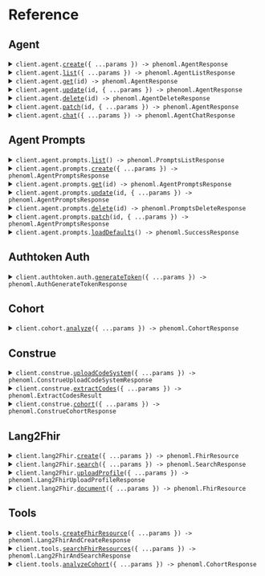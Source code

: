 # Reference

## Agent

<details><summary><code>client.agent.<a href="/src/api/resources/agent/client/Client.ts">create</a>({ ...params }) -> phenoml.AgentResponse</code></summary>
<dl>
<dd>

#### 📝 Description

<dl>
<dd>

<dl>
<dd>

Creates a new PhenoAgent with specified configuration

</dd>
</dl>
</dd>
</dl>

#### 🔌 Usage

<dl>
<dd>

<dl>
<dd>

```typescript
await client.agent.create({
    name: "name",
    prompts: ["prompt_123", "prompt_456"],
    is_active: true,
});
```

</dd>
</dl>
</dd>
</dl>

#### ⚙️ Parameters

<dl>
<dd>

<dl>
<dd>

**request:** `phenoml.agent.AgentCreateRequest`

</dd>
</dl>

<dl>
<dd>

**requestOptions:** `Agent.RequestOptions`

</dd>
</dl>
</dd>
</dl>

</dd>
</dl>
</details>

<details><summary><code>client.agent.<a href="/src/api/resources/agent/client/Client.ts">list</a>({ ...params }) -> phenoml.AgentListResponse</code></summary>
<dl>
<dd>

#### 📝 Description

<dl>
<dd>

<dl>
<dd>

Retrieves a list of PhenoAgents belonging to the authenticated user

</dd>
</dl>
</dd>
</dl>

#### 🔌 Usage

<dl>
<dd>

<dl>
<dd>

```typescript
await client.agent.list();
```

</dd>
</dl>
</dd>
</dl>

#### ⚙️ Parameters

<dl>
<dd>

<dl>
<dd>

**request:** `phenoml.agent.AgentListRequest`

</dd>
</dl>

<dl>
<dd>

**requestOptions:** `Agent.RequestOptions`

</dd>
</dl>
</dd>
</dl>

</dd>
</dl>
</details>

<details><summary><code>client.agent.<a href="/src/api/resources/agent/client/Client.ts">get</a>(id) -> phenoml.AgentResponse</code></summary>
<dl>
<dd>

#### 📝 Description

<dl>
<dd>

<dl>
<dd>

Retrieves a specific agent by its ID

</dd>
</dl>
</dd>
</dl>

#### 🔌 Usage

<dl>
<dd>

<dl>
<dd>

```typescript
await client.agent.get("id");
```

</dd>
</dl>
</dd>
</dl>

#### ⚙️ Parameters

<dl>
<dd>

<dl>
<dd>

**id:** `string` — Agent ID

</dd>
</dl>

<dl>
<dd>

**requestOptions:** `Agent.RequestOptions`

</dd>
</dl>
</dd>
</dl>

</dd>
</dl>
</details>

<details><summary><code>client.agent.<a href="/src/api/resources/agent/client/Client.ts">update</a>(id, { ...params }) -> phenoml.AgentResponse</code></summary>
<dl>
<dd>

#### 📝 Description

<dl>
<dd>

<dl>
<dd>

Updates an existing agent's configuration

</dd>
</dl>
</dd>
</dl>

#### 🔌 Usage

<dl>
<dd>

<dl>
<dd>

```typescript
await client.agent.update("id");
```

</dd>
</dl>
</dd>
</dl>

#### ⚙️ Parameters

<dl>
<dd>

<dl>
<dd>

**id:** `string` — Agent ID

</dd>
</dl>

<dl>
<dd>

**request:** `phenoml.agent.AgentUpdateRequest`

</dd>
</dl>

<dl>
<dd>

**requestOptions:** `Agent.RequestOptions`

</dd>
</dl>
</dd>
</dl>

</dd>
</dl>
</details>

<details><summary><code>client.agent.<a href="/src/api/resources/agent/client/Client.ts">delete</a>(id) -> phenoml.AgentDeleteResponse</code></summary>
<dl>
<dd>

#### 📝 Description

<dl>
<dd>

<dl>
<dd>

Deletes an existing agent

</dd>
</dl>
</dd>
</dl>

#### 🔌 Usage

<dl>
<dd>

<dl>
<dd>

```typescript
await client.agent.delete("id");
```

</dd>
</dl>
</dd>
</dl>

#### ⚙️ Parameters

<dl>
<dd>

<dl>
<dd>

**id:** `string` — Agent ID

</dd>
</dl>

<dl>
<dd>

**requestOptions:** `Agent.RequestOptions`

</dd>
</dl>
</dd>
</dl>

</dd>
</dl>
</details>

<details><summary><code>client.agent.<a href="/src/api/resources/agent/client/Client.ts">patch</a>(id, { ...params }) -> phenoml.AgentResponse</code></summary>
<dl>
<dd>

#### 📝 Description

<dl>
<dd>

<dl>
<dd>

Patches an existing agent's configuration

</dd>
</dl>
</dd>
</dl>

#### 🔌 Usage

<dl>
<dd>

<dl>
<dd>

```typescript
await client.agent.patch("id", [
    {
        op: "replace",
        path: "/name",
        value: "Updated Agent Name",
    },
    {
        op: "add",
        path: "/tags/-",
        value: "new-tag",
    },
    {
        op: "remove",
        path: "/description",
    },
]);
```

</dd>
</dl>
</dd>
</dl>

#### ⚙️ Parameters

<dl>
<dd>

<dl>
<dd>

**id:** `string` — Agent ID

</dd>
</dl>

<dl>
<dd>

**request:** `phenoml.JsonPatch`

</dd>
</dl>

<dl>
<dd>

**requestOptions:** `Agent.RequestOptions`

</dd>
</dl>
</dd>
</dl>

</dd>
</dl>
</details>

<details><summary><code>client.agent.<a href="/src/api/resources/agent/client/Client.ts">chat</a>({ ...params }) -> phenoml.AgentChatResponse</code></summary>
<dl>
<dd>

#### 📝 Description

<dl>
<dd>

<dl>
<dd>

Send a message to an agent and receive a response

</dd>
</dl>
</dd>
</dl>

#### 🔌 Usage

<dl>
<dd>

<dl>
<dd>

```typescript
await client.agent.chat({
    message: "What is the patient's current condition?",
    agent_id: "agent-123",
});
```

</dd>
</dl>
</dd>
</dl>

#### ⚙️ Parameters

<dl>
<dd>

<dl>
<dd>

**request:** `phenoml.agent.AgentChatRequest`

</dd>
</dl>

<dl>
<dd>

**requestOptions:** `Agent.RequestOptions`

</dd>
</dl>
</dd>
</dl>

</dd>
</dl>
</details>

## Agent Prompts

<details><summary><code>client.agent.prompts.<a href="/src/api/resources/agent/resources/prompts/client/Client.ts">list</a>() -> phenoml.PromptsListResponse</code></summary>
<dl>
<dd>

#### 📝 Description

<dl>
<dd>

<dl>
<dd>

Retrieves a list of agent prompts belonging to the authenticated user

</dd>
</dl>
</dd>
</dl>

#### 🔌 Usage

<dl>
<dd>

<dl>
<dd>

```typescript
await client.agent.prompts.list();
```

</dd>
</dl>
</dd>
</dl>

#### ⚙️ Parameters

<dl>
<dd>

<dl>
<dd>

**requestOptions:** `Prompts.RequestOptions`

</dd>
</dl>
</dd>
</dl>

</dd>
</dl>
</details>

<details><summary><code>client.agent.prompts.<a href="/src/api/resources/agent/resources/prompts/client/Client.ts">create</a>({ ...params }) -> phenoml.AgentPromptsResponse</code></summary>
<dl>
<dd>

#### 📝 Description

<dl>
<dd>

<dl>
<dd>

Creates a new agent prompt

</dd>
</dl>
</dd>
</dl>

#### 🔌 Usage

<dl>
<dd>

<dl>
<dd>

```typescript
await client.agent.prompts.create({
    name: "Medical Assistant System Prompt",
    content: "You are a helpful medical assistant specialized in FHIR data processing...",
    is_active: true,
});
```

</dd>
</dl>
</dd>
</dl>

#### ⚙️ Parameters

<dl>
<dd>

<dl>
<dd>

**request:** `phenoml.agent.AgentPromptsCreateRequest`

</dd>
</dl>

<dl>
<dd>

**requestOptions:** `Prompts.RequestOptions`

</dd>
</dl>
</dd>
</dl>

</dd>
</dl>
</details>

<details><summary><code>client.agent.prompts.<a href="/src/api/resources/agent/resources/prompts/client/Client.ts">get</a>(id) -> phenoml.AgentPromptsResponse</code></summary>
<dl>
<dd>

#### 📝 Description

<dl>
<dd>

<dl>
<dd>

Retrieves a specific prompt by its ID

</dd>
</dl>
</dd>
</dl>

#### 🔌 Usage

<dl>
<dd>

<dl>
<dd>

```typescript
await client.agent.prompts.get("id");
```

</dd>
</dl>
</dd>
</dl>

#### ⚙️ Parameters

<dl>
<dd>

<dl>
<dd>

**id:** `string` — Prompt ID

</dd>
</dl>

<dl>
<dd>

**requestOptions:** `Prompts.RequestOptions`

</dd>
</dl>
</dd>
</dl>

</dd>
</dl>
</details>

<details><summary><code>client.agent.prompts.<a href="/src/api/resources/agent/resources/prompts/client/Client.ts">update</a>(id, { ...params }) -> phenoml.AgentPromptsResponse</code></summary>
<dl>
<dd>

#### 📝 Description

<dl>
<dd>

<dl>
<dd>

Updates an existing prompt

</dd>
</dl>
</dd>
</dl>

#### 🔌 Usage

<dl>
<dd>

<dl>
<dd>

```typescript
await client.agent.prompts.update("id");
```

</dd>
</dl>
</dd>
</dl>

#### ⚙️ Parameters

<dl>
<dd>

<dl>
<dd>

**id:** `string` — Prompt ID

</dd>
</dl>

<dl>
<dd>

**request:** `phenoml.agent.AgentPromptsUpdateRequest`

</dd>
</dl>

<dl>
<dd>

**requestOptions:** `Prompts.RequestOptions`

</dd>
</dl>
</dd>
</dl>

</dd>
</dl>
</details>

<details><summary><code>client.agent.prompts.<a href="/src/api/resources/agent/resources/prompts/client/Client.ts">delete</a>(id) -> phenoml.PromptsDeleteResponse</code></summary>
<dl>
<dd>

#### 📝 Description

<dl>
<dd>

<dl>
<dd>

Soft deletes a prompt by setting is_active to false

</dd>
</dl>
</dd>
</dl>

#### 🔌 Usage

<dl>
<dd>

<dl>
<dd>

```typescript
await client.agent.prompts.delete("id");
```

</dd>
</dl>
</dd>
</dl>

#### ⚙️ Parameters

<dl>
<dd>

<dl>
<dd>

**id:** `string` — Prompt ID

</dd>
</dl>

<dl>
<dd>

**requestOptions:** `Prompts.RequestOptions`

</dd>
</dl>
</dd>
</dl>

</dd>
</dl>
</details>

<details><summary><code>client.agent.prompts.<a href="/src/api/resources/agent/resources/prompts/client/Client.ts">patch</a>(id, { ...params }) -> phenoml.AgentPromptsResponse</code></summary>
<dl>
<dd>

#### 📝 Description

<dl>
<dd>

<dl>
<dd>

Patches an existing prompt

</dd>
</dl>
</dd>
</dl>

#### 🔌 Usage

<dl>
<dd>

<dl>
<dd>

```typescript
await client.agent.prompts.patch("id", [
    {
        op: "replace",
        path: "/name",
        value: "Updated Agent Name",
    },
    {
        op: "add",
        path: "/tags/-",
        value: "new-tag",
    },
    {
        op: "remove",
        path: "/description",
    },
]);
```

</dd>
</dl>
</dd>
</dl>

#### ⚙️ Parameters

<dl>
<dd>

<dl>
<dd>

**id:** `string` — Agent Prompt ID

</dd>
</dl>

<dl>
<dd>

**request:** `phenoml.JsonPatch`

</dd>
</dl>

<dl>
<dd>

**requestOptions:** `Prompts.RequestOptions`

</dd>
</dl>
</dd>
</dl>

</dd>
</dl>
</details>

<details><summary><code>client.agent.prompts.<a href="/src/api/resources/agent/resources/prompts/client/Client.ts">loadDefaults</a>() -> phenoml.SuccessResponse</code></summary>
<dl>
<dd>

#### 📝 Description

<dl>
<dd>

<dl>
<dd>

Loads default agent prompts for the authenticated user

</dd>
</dl>
</dd>
</dl>

#### 🔌 Usage

<dl>
<dd>

<dl>
<dd>

```typescript
await client.agent.prompts.loadDefaults();
```

</dd>
</dl>
</dd>
</dl>

#### ⚙️ Parameters

<dl>
<dd>

<dl>
<dd>

**requestOptions:** `Prompts.RequestOptions`

</dd>
</dl>
</dd>
</dl>

</dd>
</dl>
</details>

## Authtoken Auth

<details><summary><code>client.authtoken.auth.<a href="/src/api/resources/authtoken/resources/auth/client/Client.ts">generateToken</a>({ ...params }) -> phenoml.AuthGenerateTokenResponse</code></summary>
<dl>
<dd>

#### 📝 Description

<dl>
<dd>

<dl>
<dd>

Obtain an access token using client credentials

</dd>
</dl>
</dd>
</dl>

#### 🔌 Usage

<dl>
<dd>

<dl>
<dd>

```typescript
await client.authtoken.auth.generateToken({
    identity: "identity",
    password: "password",
});
```

</dd>
</dl>
</dd>
</dl>

#### ⚙️ Parameters

<dl>
<dd>

<dl>
<dd>

**request:** `phenoml.authtoken.AuthGenerateTokenRequest`

</dd>
</dl>

<dl>
<dd>

**requestOptions:** `Auth.RequestOptions`

</dd>
</dl>
</dd>
</dl>

</dd>
</dl>
</details>

## Cohort

<details><summary><code>client.cohort.<a href="/src/api/resources/cohort/client/Client.ts">analyze</a>({ ...params }) -> phenoml.CohortResponse</code></summary>
<dl>
<dd>

#### 📝 Description

<dl>
<dd>

<dl>
<dd>

Converts natural language text into structured FHIR search queries for patient cohort analysis

</dd>
</dl>
</dd>
</dl>

#### 🔌 Usage

<dl>
<dd>

<dl>
<dd>

```typescript
await client.cohort.analyze({
    text: "female patients over 65 with diabetes but not hypertension",
});
```

</dd>
</dl>
</dd>
</dl>

#### ⚙️ Parameters

<dl>
<dd>

<dl>
<dd>

**request:** `phenoml.cohort.CohortRequest`

</dd>
</dl>

<dl>
<dd>

**requestOptions:** `Cohort.RequestOptions`

</dd>
</dl>
</dd>
</dl>

</dd>
</dl>
</details>

## Construe

<details><summary><code>client.construe.<a href="/src/api/resources/construe/client/Client.ts">uploadCodeSystem</a>({ ...params }) -> phenoml.ConstrueUploadCodeSystemResponse</code></summary>
<dl>
<dd>

#### 📝 Description

<dl>
<dd>

<dl>
<dd>

Upload a custom medical code system with codes and descriptions for use in code extraction.
Upon upload, construe generates embeddings for all of the codes in the code system and stores them in the vector database so you can
subsequently use the code system for construe/extract and lang2fhir/create (coming soon!)

</dd>
</dl>
</dd>
</dl>

#### 🔌 Usage

<dl>
<dd>

<dl>
<dd>

```typescript
await client.construe.uploadCodeSystem({
    name: "CUSTOM_CODES",
    version: "1.0",
    format: "json",
    file: "file",
});
```

</dd>
</dl>
</dd>
</dl>

#### ⚙️ Parameters

<dl>
<dd>

<dl>
<dd>

**request:** `phenoml.construe.UploadRequest`

</dd>
</dl>

<dl>
<dd>

**requestOptions:** `Construe.RequestOptions`

</dd>
</dl>
</dd>
</dl>

</dd>
</dl>
</details>

<details><summary><code>client.construe.<a href="/src/api/resources/construe/client/Client.ts">extractCodes</a>({ ...params }) -> phenoml.ExtractCodesResult</code></summary>
<dl>
<dd>

#### 📝 Description

<dl>
<dd>

<dl>
<dd>

Converts natural language text into structured medical codes

</dd>
</dl>
</dd>
</dl>

#### 🔌 Usage

<dl>
<dd>

<dl>
<dd>

```typescript
await client.construe.extractCodes({
    text: "Patient is a 14-year-old female, previously healthy, who is here for evaluation of abnormal renal ultrasound with atrophic right kidney",
});
```

</dd>
</dl>
</dd>
</dl>

#### ⚙️ Parameters

<dl>
<dd>

<dl>
<dd>

**request:** `phenoml.construe.ExtractRequest`

</dd>
</dl>

<dl>
<dd>

**requestOptions:** `Construe.RequestOptions`

</dd>
</dl>
</dd>
</dl>

</dd>
</dl>
</details>

<details><summary><code>client.construe.<a href="/src/api/resources/construe/client/Client.ts">cohort</a>({ ...params }) -> phenoml.ConstrueCohortResponse</code></summary>
<dl>
<dd>

#### 📝 Description

<dl>
<dd>

<dl>
<dd>

Creates a patient cohort based on a natural language description.
Translates the description into FHIR search queries and optional SQL queries.

</dd>
</dl>
</dd>
</dl>

#### 🔌 Usage

<dl>
<dd>

<dl>
<dd>

```typescript
await client.construe.cohort({
    text: "Between 20 and 40 years old with hyperlipidemia",
});
```

</dd>
</dl>
</dd>
</dl>

#### ⚙️ Parameters

<dl>
<dd>

<dl>
<dd>

**request:** `phenoml.construe.ConstrueCohortRequest`

</dd>
</dl>

<dl>
<dd>

**requestOptions:** `Construe.RequestOptions`

</dd>
</dl>
</dd>
</dl>

</dd>
</dl>
</details>

## Lang2Fhir

<details><summary><code>client.lang2Fhir.<a href="/src/api/resources/lang2Fhir/client/Client.ts">create</a>({ ...params }) -> phenoml.FhirResource</code></summary>
<dl>
<dd>

#### 📝 Description

<dl>
<dd>

<dl>
<dd>

Converts natural language text into a structured FHIR resource

</dd>
</dl>
</dd>
</dl>

#### 🔌 Usage

<dl>
<dd>

<dl>
<dd>

```typescript
await client.lang2Fhir.create({
    version: "R4",
    resource: "auto",
    text: "Patient has severe asthma with acute exacerbation",
});
```

</dd>
</dl>
</dd>
</dl>

#### ⚙️ Parameters

<dl>
<dd>

<dl>
<dd>

**request:** `phenoml.lang2Fhir.CreateRequest`

</dd>
</dl>

<dl>
<dd>

**requestOptions:** `Lang2Fhir.RequestOptions`

</dd>
</dl>
</dd>
</dl>

</dd>
</dl>
</details>

<details><summary><code>client.lang2Fhir.<a href="/src/api/resources/lang2Fhir/client/Client.ts">search</a>({ ...params }) -> phenoml.SearchResponse</code></summary>
<dl>
<dd>

#### 📝 Description

<dl>
<dd>

<dl>
<dd>

Converts natural language text into FHIR search parameters

</dd>
</dl>
</dd>
</dl>

#### 🔌 Usage

<dl>
<dd>

<dl>
<dd>

```typescript
await client.lang2Fhir.search({
    text: "Appointments between March 2-9, 2025",
});
```

</dd>
</dl>
</dd>
</dl>

#### ⚙️ Parameters

<dl>
<dd>

<dl>
<dd>

**request:** `phenoml.lang2Fhir.SearchRequest`

</dd>
</dl>

<dl>
<dd>

**requestOptions:** `Lang2Fhir.RequestOptions`

</dd>
</dl>
</dd>
</dl>

</dd>
</dl>
</details>

<details><summary><code>client.lang2Fhir.<a href="/src/api/resources/lang2Fhir/client/Client.ts">uploadProfile</a>({ ...params }) -> phenoml.Lang2FhirUploadProfileResponse</code></summary>
<dl>
<dd>

#### 📝 Description

<dl>
<dd>

<dl>
<dd>

Upload a custom FHIR StructureDefinition profile for use with the lang2fhir service

</dd>
</dl>
</dd>
</dl>

#### 🔌 Usage

<dl>
<dd>

<dl>
<dd>

```typescript
await client.lang2Fhir.uploadProfile({
    version: "version",
    resource: "custom-patient",
    profile: "profile",
});
```

</dd>
</dl>
</dd>
</dl>

#### ⚙️ Parameters

<dl>
<dd>

<dl>
<dd>

**request:** `phenoml.lang2Fhir.ProfileUploadRequest`

</dd>
</dl>

<dl>
<dd>

**requestOptions:** `Lang2Fhir.RequestOptions`

</dd>
</dl>
</dd>
</dl>

</dd>
</dl>
</details>

<details><summary><code>client.lang2Fhir.<a href="/src/api/resources/lang2Fhir/client/Client.ts">document</a>({ ...params }) -> phenoml.FhirResource</code></summary>
<dl>
<dd>

#### 📝 Description

<dl>
<dd>

<dl>
<dd>

Extracts text from a document (PDF or image) and converts it into a structured FHIR resource

</dd>
</dl>
</dd>
</dl>

#### 🔌 Usage

<dl>
<dd>

<dl>
<dd>

```typescript
await client.lang2Fhir.document({
    version: "R4",
    resource: "questionnaire",
    content: "content",
    fileType: "application/pdf",
});
```

</dd>
</dl>
</dd>
</dl>

#### ⚙️ Parameters

<dl>
<dd>

<dl>
<dd>

**request:** `phenoml.lang2Fhir.DocumentRequest`

</dd>
</dl>

<dl>
<dd>

**requestOptions:** `Lang2Fhir.RequestOptions`

</dd>
</dl>
</dd>
</dl>

</dd>
</dl>
</details>

## Tools

<details><summary><code>client.tools.<a href="/src/api/resources/tools/client/Client.ts">createFhirResource</a>({ ...params }) -> phenoml.Lang2FhirAndCreateResponse</code></summary>
<dl>
<dd>

#### 📝 Description

<dl>
<dd>

<dl>
<dd>

Converts natural language to FHIR resource and optionally stores it in a FHIR server

</dd>
</dl>
</dd>
</dl>

#### 🔌 Usage

<dl>
<dd>

<dl>
<dd>

```typescript
await client.tools.createFhirResource({
    resource: "auto",
    text: "Patient John Doe has severe asthma with acute exacerbation",
});
```

</dd>
</dl>
</dd>
</dl>

#### ⚙️ Parameters

<dl>
<dd>

<dl>
<dd>

**request:** `phenoml.tools.Lang2FhirAndCreateRequest`

</dd>
</dl>

<dl>
<dd>

**requestOptions:** `Tools.RequestOptions`

</dd>
</dl>
</dd>
</dl>

</dd>
</dl>
</details>

<details><summary><code>client.tools.<a href="/src/api/resources/tools/client/Client.ts">searchFhirResources</a>({ ...params }) -> phenoml.Lang2FhirAndSearchResponse</code></summary>
<dl>
<dd>

#### 📝 Description

<dl>
<dd>

<dl>
<dd>

Converts natural language to FHIR search parameters and executes search in FHIR server

</dd>
</dl>
</dd>
</dl>

#### 🔌 Usage

<dl>
<dd>

<dl>
<dd>

```typescript
await client.tools.searchFhirResources({
    text: "Find all appointments for patient John Doe next week",
});
```

</dd>
</dl>
</dd>
</dl>

#### ⚙️ Parameters

<dl>
<dd>

<dl>
<dd>

**request:** `phenoml.tools.Lang2FhirAndSearchRequest`

</dd>
</dl>

<dl>
<dd>

**requestOptions:** `Tools.RequestOptions`

</dd>
</dl>
</dd>
</dl>

</dd>
</dl>
</details>

<details><summary><code>client.tools.<a href="/src/api/resources/tools/client/Client.ts">analyzeCohort</a>({ ...params }) -> phenoml.CohortResponse</code></summary>
<dl>
<dd>

#### 📝 Description

<dl>
<dd>

<dl>
<dd>

Uses LLM to extract search concepts from natural language and builds patient cohorts with inclusion/exclusion criteria

</dd>
</dl>
</dd>
</dl>

#### 🔌 Usage

<dl>
<dd>

<dl>
<dd>

```typescript
await client.tools.analyzeCohort({
    text: "female patients over 20 with diabetes but not hypertension",
    provider: "medplum",
});
```

</dd>
</dl>
</dd>
</dl>

#### ⚙️ Parameters

<dl>
<dd>

<dl>
<dd>

**request:** `phenoml.tools.CohortRequest`

</dd>
</dl>

<dl>
<dd>

**requestOptions:** `Tools.RequestOptions`

</dd>
</dl>
</dd>
</dl>

</dd>
</dl>
</details>

